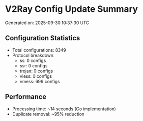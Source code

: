 # V2Ray Config Update Summary
Generated on: 2025-09-30 10:37:30 UTC

## Configuration Statistics
- Total configurations: 8349
- Protocol breakdown:
  - ss: 0 configs
  - ssr: 0 configs
  - trojan: 0 configs
  - vless: 0 configs
  - vmess: 699 configs

## Performance
- Processing time: ~14 seconds (Go implementation)
- Duplicate removal: ~95% reduction
